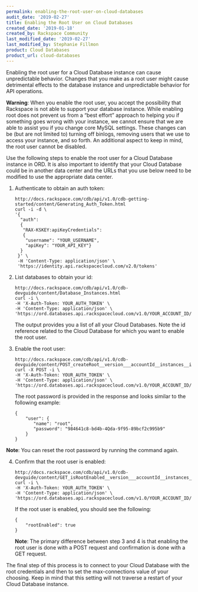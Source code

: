 ```yaml
---
permalink: enabling-the-root-user-on-cloud-databases
audit_date: '2019-02-27'
title: Enabling the Root User on Cloud Databases
created_date: '2019-01-18'
created_by: Rackspace Community
last_modified_date: '2019-02-27'
last_modified_by: Stephanie Fillmon
product: Cloud Databases
product_url: cloud-databases
---
```


Enabling the root user for a Cloud Database instance can cause unpredictable behavior. Changes that
you make as a root user might cause detrimental effects to the database instance and
unpredictable behavior for API operations. 

**Warning**: When you enable the root user, you accept the possibility that Rackspace is not able
to support your database instance. While enabling root does not prevent us from a “best effort” approach
to helping you if something goes wrong with your instance, we cannot ensure that we are able to assist
you if you change core MySQL settings. These changes can be (but are not limited to) turning off
binlogs, removing users that we use to access your instance, and so forth. An additional aspect to
keep in mind, the root user cannot be disabled.

Use the following steps to enable the root user for a Cloud Database instance in ORD. It is also
important to identify that your Cloud Database could be in another data center and the URLs that you
use below need to be modified to use the appropriate data center.

1. Authenticate to obtain an auth token:

       http://docs.rackspace.com/cdb/api/v1.0/cdb-getting-started/content/Generating_Auth_Token.html
       curl -i -d \
       '{
         "auth":
         {
          "RAX-KSKEY:apiKeyCredentials":
          {
           "username": "YOUR_USERNAME",
           "apiKey": "YOUR_API_KEY"}
         }
        }' \
        -H 'Content-Type: application/json' \
        'https://identity.api.rackspacecloud.com/v2.0/tokens'

2. List databases to obtain your id:

       http://docs.rackspace.com/cdb/api/v1.0/cdb-devguide/content/Database_Instances.html
       curl -i \
       -H 'X-Auth-Token: YOUR_AUTH_TOKEN' \
       -H 'Content-Type: application/json' \
       'https://ord.databases.api.rackspacecloud.com/v1.0/YOUR_ACCOUNT_ID/instances'

   The output provides you a list of all your Cloud Databases. Note the id reference
   related to the Cloud Database for which you want to enable the root user.

3. Enable the root user:

       http://docs.rackspace.com/cdb/api/v1.0/cdb-devguide/content/POST_createRoot__version___accountId__instances__instanceId__root_.html
       curl -X POST -i \
       -H 'X-Auth-Token: YOUR_AUTH_TOKEN' \
       -H 'Content-Type: application/json' \
       'https://ord.databases.api.rackspacecloud.com/v1.0/YOUR_ACCOUNT_ID/instances/YOUR_INSTANCE_ID/root'

   The root password is provided in the response and looks similar to the following example:

       {
           "user": {
              "name": "root", 
              "password": "984641c8-bd4b-4Qda-9f95-89bcf2c995b9"
           }
       }

**Note**: You can reset the root password by running the command again.

4. Confirm that the root user is enabled:

       http://docs.rackspace.com/cdb/api/v1.0/cdb-devguide/content/GET_isRootEnabled__version___accountId__instances__instanceId__root_.html
       curl -i \
       -H 'X-Auth-Token: YOUR_AUTH_TOKEN' \
       -H 'Content-Type: application/json' \
       'https://ord.databases.api.rackspacecloud.com/v1.0/YOUR_ACCOUNT_ID/instances/YOUR_INSTANCE_ID/root'

   If the root user is enabled, you should see the following:

       {
           "rootEnabled": true
       }

   **Note**: The primary difference between step 3 and 4 is that enabling the root user is done with
   a POST request and confirmation is done with a GET request.

The final step of this process is to connect to your Cloud Database with the root credentials and then
to set the max-connections value of your choosing. Keep in mind that this setting will not traverse
a restart of your Cloud Database instance.

